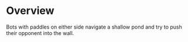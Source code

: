 # Overview
Bots with paddles on either side navigate a shallow pond and try to push their opponent into the wall.
